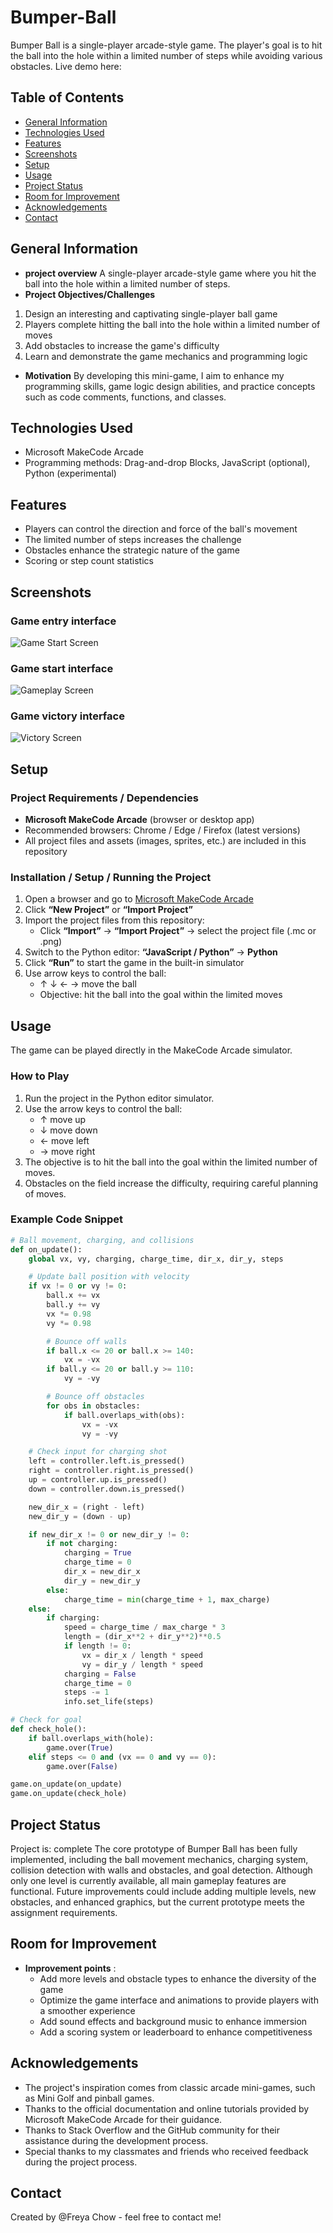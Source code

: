 # Bumper-Ball
Bumper Ball is a single-player arcade-style game. The player's goal is to hit the ball into the hole within a limited number of steps while avoiding various obstacles.
Live demo here: 

## Table of Contents
- [General Information](#general-information)
- [Technologies Used](#technologies-used)
- [Features](#features)
- [Screenshots](#screenshots)
- [Setup](#setup)
- [Usage](#usage)
- [Project Status](#project-status)
- [Room for Improvement](#room-for-improvement)
- [Acknowledgements](#acknowledgements)
- [Contact](#contact)

## General Information
- **project overview** A single-player arcade-style game where you hit the ball into the hole within a limited number of steps.
- **Project Objectives/Challenges**
1. Design an interesting and captivating single-player ball game
2. Players complete hitting the ball into the hole within a limited number of moves
3. Add obstacles to increase the game's difficulty
4. Learn and demonstrate the game mechanics and programming logic
- **Motivation** By developing this mini-game, I aim to enhance my programming skills, game logic design abilities, and practice concepts such as code comments, functions, and classes.
## Technologies Used
- Microsoft MakeCode Arcade
- Programming methods: Drag-and-drop Blocks, JavaScript (optional), Python (experimental)
## Features
- Players can control the direction and force of the ball's movement
- The limited number of steps increases the challenge
- Obstacles enhance the strategic nature of the game
- Scoring or step count statistics
## Screenshots
### Game entry interface
![Game Start Screen](start_screen.png)
### Game start interface
![Gameplay Screen](gameplay_screen.png)
### Game victory interface
![Victory Screen](victory_screen.png)
## Setup
### Project Requirements / Dependencies
- **Microsoft MakeCode Arcade** (browser or desktop app)  
- Recommended browsers: Chrome / Edge / Firefox (latest versions)  
- All project files and assets (images, sprites, etc.) are included in this repository  
### Installation / Setup / Running the Project
1. Open a browser and go to [Microsoft MakeCode Arcade](https://arcade.makecode.com/)  
2. Click **“New Project”** or **“Import Project”**  
3. Import the project files from this repository:  
   - Click **“Import”** → **“Import Project”** → select the project file (.mc or .png)  
4. Switch to the Python editor: **“JavaScript / Python”** → **Python**  
5. Click **“Run”** to start the game in the built-in simulator  
6. Use arrow keys to control the ball:  
   - ↑ ↓ ← → move the ball  
   - Objective: hit the ball into the goal within the limited moves
## Usage
The game can be played directly in the MakeCode Arcade simulator.
### How to Play
1. Run the project in the Python editor simulator.  
2. Use the arrow keys to control the ball:  
   - ↑ move up  
   - ↓ move down  
   - ← move left  
   - → move right  
3. The objective is to hit the ball into the goal within the limited number of moves.  
4. Obstacles on the field increase the difficulty, requiring careful planning of moves.
### Example Code Snippet
```python
# Ball movement, charging, and collisions
def on_update():
    global vx, vy, charging, charge_time, dir_x, dir_y, steps

    # Update ball position with velocity
    if vx != 0 or vy != 0:
        ball.x += vx
        ball.y += vy
        vx *= 0.98
        vy *= 0.98

        # Bounce off walls
        if ball.x <= 20 or ball.x >= 140:
            vx = -vx
        if ball.y <= 20 or ball.y >= 110:
            vy = -vy

        # Bounce off obstacles
        for obs in obstacles:
            if ball.overlaps_with(obs):
                vx = -vx
                vy = -vy

    # Check input for charging shot
    left = controller.left.is_pressed()
    right = controller.right.is_pressed()
    up = controller.up.is_pressed()
    down = controller.down.is_pressed()

    new_dir_x = (right - left)
    new_dir_y = (down - up)

    if new_dir_x != 0 or new_dir_y != 0:
        if not charging:
            charging = True
            charge_time = 0
            dir_x = new_dir_x
            dir_y = new_dir_y
        else:
            charge_time = min(charge_time + 1, max_charge)
    else:
        if charging:
            speed = charge_time / max_charge * 3
            length = (dir_x**2 + dir_y**2)**0.5
            if length != 0:
                vx = dir_x / length * speed
                vy = dir_y / length * speed
            charging = False
            charge_time = 0
            steps -= 1
            info.set_life(steps)

# Check for goal
def check_hole():
    if ball.overlaps_with(hole):
        game.over(True)
    elif steps <= 0 and (vx == 0 and vy == 0):
        game.over(False)

game.on_update(on_update)
game.on_update(check_hole)
```
## Project Status
Project is: complete
The core prototype of Bumper Ball has been fully implemented, including the ball movement mechanics, charging system, collision detection with walls and obstacles, and goal detection. Although only one level is currently available, all main gameplay features are functional. Future improvements could include adding multiple levels, new obstacles, and enhanced graphics, but the current prototype meets the assignment requirements.
## Room for Improvement
- **Improvement points** : 
  - Add more levels and obstacle types to enhance the diversity of the game 
  - Optimize the game interface and animations to provide players with a smoother experience 
  - Add sound effects and background music to enhance immersion 
  - Add a scoring system or leaderboard to enhance competitiveness
## Acknowledgements
- The project's inspiration comes from classic arcade mini-games, such as Mini Golf and pinball games.
- Thanks to the official documentation and online tutorials provided by Microsoft MakeCode Arcade for their guidance.
- Thanks to Stack Overflow and the GitHub community for their assistance during the development process.
- Special thanks to my classmates and friends who received feedback during the project process.
## Contact
Created by @Freya Chow - feel free to contact me!


